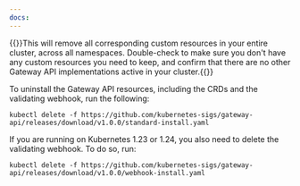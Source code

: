 ```yaml
---
docs:
---
```


   {{<warning>}}This will remove all corresponding custom resources in your entire cluster, across all namespaces. Double-check to make sure you don't have any custom resources you need to keep, and confirm that there are no other Gateway API implementations active in your cluster.{{</warning>}}

   To uninstall the Gateway API resources, including the CRDs and the validating webhook, run the following:

   ```shell
   kubectl delete -f https://github.com/kubernetes-sigs/gateway-api/releases/download/v1.0.0/standard-install.yaml
   ```

   If you are running on Kubernetes 1.23 or 1.24, you also need to delete the validating webhook. To do so, run:

   ```shell
   kubectl delete -f https://github.com/kubernetes-sigs/gateway-api/releases/download/v1.0.0/webhook-install.yaml
   ```
